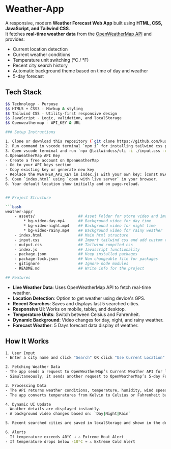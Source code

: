 # Weather-App

A responsive, modern **Weather Forecast Web App** built using **HTML, CSS, JavaScript, and Tailwind CSS**.  
It fetches **real-time weather data** from the [OpenWeatherMap API](https://openweathermap.org/api) and provides:

- Current location detection
- Current weather conditions
- Temperature unit switching (°C / °F)
- Recent city search history
- Automatic background theme based on time of day and weather
- 5-day forecast

## Tech Stack
```bash
$$ Technology - Purpose
$$ HTML5 + CSS3 - Markup & styling
$$ Tailwind CSS - Utility-first responsive design
$$ JavaScript - Logic, validation, and localStorage
$$ Openweathermap - API_KEY & URL

### Setup Instructions

1. Clone or download this repository (`git clone https://github.com/kushwaha1/Weather-App.git`).
2. Run command in vscode terminal `npm i` for installing tailwind css packages.
3. Open vscode terminal and run `npx @tailwindcss/cli -i ./input.css -o ./output.css --watch`.
4.OpenWeatherMap API Key
- Create a free account on OpenWeatherMap
- Go to your API keys section
- Copy existing key or generate new key
- Replace the WEATHER_API_KEY in index.js with your own key: [const WEATHER_API_KEY = `YOUR_API_KEY`];
5. Open `index.html` using `open with live server` in your browser.
6. Your default location show initially and on page-reload.


## Project Structure

```bash
weather-app/
    - assets/                   ## Asset Folder for store video and images
        * bg-video-day.mp4      ## Background video for day time
        * bg-video-night.mp4    ## Background video for night time
        * bg-video-rainy.mp4    ## Background video for rainy weather
    - index.html                ## Main html structure
    - input.css                 ## Import tailwind css and add custom css
    - output.css                ## Tailwind compiled css
    - index.js                  ## Javascript functionality
    - package.json              ## Keep installed packages
    - package-lock.json         ## Non changeable file for packages
    - gitignore                 ## Ignore node modules
    - README.md                 ## Write info for the project

## Features
```
- **Live Weather Data**: Uses OpenWeatherMap API to fetch real-time weather.
- **Location Detection**: Option to get weather using device's GPS.
- **Recent Searches**: Saves and displays last 5 searched cities.
- **Responsive UI**: Works on mobile, tablet, and desktop.
- **Temperature Units**: Switch between Celsius and Fahrenheit.
- **Dynamic Background**: Video changes for day, night, and rainy weather.
- **Forecast Weather**: 5 Days forecast data display of weather.

## How It Works
```bash
1. User Input
- Enter a city name and click "Search" OR click "Use Current Location" to get weather using GPS.

2. Fetching Weather Data
- The app sends a request to OpenWeatherMap’s Current Weather API for live weather details.
- Simultaneously, it sends another request to OpenWeatherMap’s 5-day Forecast API.

3. Processing Data
- The API returns weather conditions, temperature, humidity, wind speed, pressure, and sunrise/sunset times.
- The app converts temperatures from Kelvin to Celsius or Fahrenheit based on the selected unit.

4. Dynamic UI Update
- Weather details are displayed instantly.
- A background video changes based on: `Day|Night|Rain`

5. Recent searched cities are saved in localStorage and shown in the dropdown.

6. Alerts
- If temperature exceeds 40°C → ⚠️ Extreme Heat Alert
- If temperature drops below -10°C → ⚠️ Extreme Cold Alert